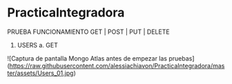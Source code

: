 # PracticaIntegradora

PRUEBA FUNCIONAMIENTO GET | POST | PUT | DELETE

1. USERS
   a. GET

<span>![</span><span>Captura de pantalla Mongo Atlas antes de empezar las pruebas</span><span>]</span><span>(</span><span>https://raw.githubusercontent.com/alessiachiavon/PracticaIntegradora/master/assets/Users_01.jpg</span><span>)</span>
   
   
